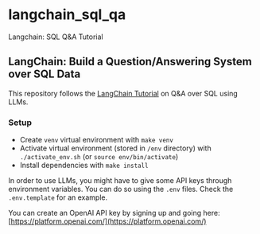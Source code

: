 # langchain_sql_qa
Langchain: SQL Q&A Tutorial


## LangChain: Build a Question/Answering System over SQL Data

This repository follows the [LangChain Tutorial](https://python.langchain.com/docs/tutorials/sql_qa/) on Q&A over SQL using LLMs.


### Setup

- Create `venv` virtual environment with `make venv`
- Activate virtual environment (stored in `/env` directory) with `./activate_env.sh` (or `source env/bin/activate`)
- Install dependencies with `make install`

In order to use LLMs, you might have to give some API keys through environment variables. You can do so using the `.env` files. Check the `.env.template` for an example.

You can create an OpenAI API key by signing up and going here: [https://platform.openai.com/](https://platform.openai.com/)

